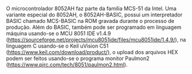 O microcontrolador 8052AH faz parte da família MCS-51 da Intel. Uma variante especial do 8052AH, o 8052AH-BASIC, possui um interpretador BASIC chamado MCS-BASIC na ROM gravada durante o processo de produção.
Além do BASIC, também pode ser programado em linguagem máquina usando-se o MCU 8051 IDE v1.4.9 (https://sourceforge.net/projects/mcu8051ide/files/mcu8051ide/1.4.9/), na linguagem C usando-se o Keil uVision C51 (https://www.keil.com/download/product/),
o upload dos arquivos HEX podem ser feitos usando-se o programa monitor Paulmon2 (https://www.pjrc.com/tech/8051/paulmon2.html).
